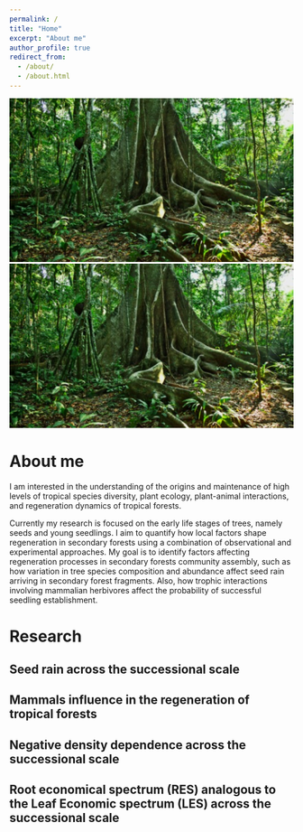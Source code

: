 ```yaml
---
permalink: /
title: "Home"
excerpt: "About me"
author_profile: true
redirect_from: 
  - /about/
  - /about.html
---
```


![image](/images/arbol2.jpg) ![image](/images/arbol2.jpg)


About me
======
I am interested in the understanding of the origins and maintenance of high levels of tropical species diversity, plant ecology, plant-animal interactions, and regeneration dynamics of tropical forests.

Currently my research is focused on the early life stages of trees, namely seeds and young seedlings. I aim to quantify how local factors shape regeneration in secondary forests using a combination of observational and experimental approaches. My goal is to identify factors affecting regeneration processes in secondary forests community assembly, such as how variation in tree species composition and abundance affect seed rain arriving in secondary forest fragments. Also, how trophic interactions involving mammalian herbivores affect the probability of successful seedling establishment.

Research
======

Seed rain across the successional scale
------

Mammals influence in the regeneration of tropical forests
------

Negative density dependence across the successional scale 
------

Root economical spectrum (RES) analogous to the Leaf Economic spectrum (LES) across the successional scale 
------

